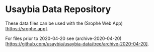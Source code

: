 # Usaybia Data Repository
These data files can be used with the (Srophé Web App)[https://srophe.app].

For files prior to 2020-04-20 see (archive-2020-04-20)[https://github.com/usaybia/usaybia-data/tree/archive-2020-04-20].
